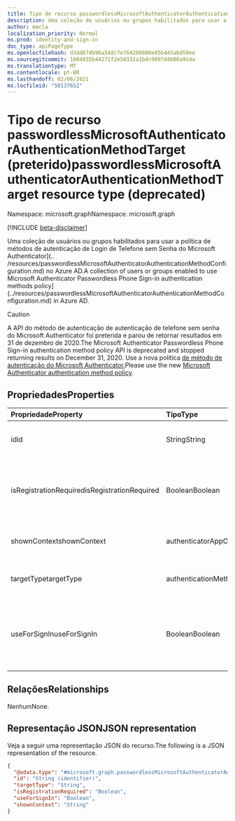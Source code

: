 ```yaml
---
title: Tipo de recurso passwordlessMicrosoftAuthenticatorAuthenticationMethodTarget
description: Uma coleção de usuários ou grupos habilitados para usar a política de métodos de autenticação de Login de Telefone sem Senha do Microsoft Authenticator.
author: mmcla
localization_priority: Normal
ms.prod: identity-and-sign-in
doc_type: apiPageType
ms.openlocfilehash: d3dd874b96a54dc7e764200800e85b445abd50ee
ms.sourcegitcommit: 1004835b44271f2e50332a1bdc9097d4b06a914a
ms.translationtype: MT
ms.contentlocale: pt-BR
ms.lasthandoff: 02/06/2021
ms.locfileid: "50137652"
---
```

# <a name="passwordlessmicrosoftauthenticatorauthenticationmethodtarget-resource-type-deprecated"></a><span data-ttu-id="4493a-103">Tipo de recurso passwordlessMicrosoftAuthenticatorAuthenticationMethodTarget (preterido)</span><span class="sxs-lookup"><span data-stu-id="4493a-103">passwordlessMicrosoftAuthenticatorAuthenticationMethodTarget resource type (deprecated)</span></span>

<span data-ttu-id="4493a-104">Namespace: microsoft.graph</span><span class="sxs-lookup"><span data-stu-id="4493a-104">Namespace: microsoft.graph</span></span>

[!INCLUDE [beta-disclaimer](../../includes/beta-disclaimer.md)]

<span data-ttu-id="4493a-105">Uma coleção de usuários ou grupos habilitados para usar a política de métodos de autenticação de Login de Telefone sem Senha do Microsoft Authenticator](.. /resources/passwordlessMicrosoftAuthenticatorAuthenticationMethodConfiguration.md) no Azure AD.</span><span class="sxs-lookup"><span data-stu-id="4493a-105">A collection of users or groups enabled to use Microsoft Authenticator Passwordless Phone Sign-in authentication methods policy](../resources/passwordlessMicrosoftAuthenticatorAuthenticationMethodConfiguration.md) in Azure AD.</span></span>

> [!CAUTION]
> <span data-ttu-id="4493a-106">A API do método de autenticação de autenticação de telefone sem senha do Microsoft Authenticator foi preterida e parou de retornar resultados em 31 de dezembro de 2020.</span><span class="sxs-lookup"><span data-stu-id="4493a-106">The Microsoft Authenticator Passwordless Phone Sign-in authentication method policy API is deprecated and stopped returning results on December 31, 2020.</span></span> <span data-ttu-id="4493a-107">Use a nova política [de método de autenticação do Microsoft Authenticator.](../resources/microsoftAuthenticatorAuthenticationMethodConfiguration.md)</span><span class="sxs-lookup"><span data-stu-id="4493a-107">Please use the new [Microsoft Authenticator authentication method policy](../resources/microsoftAuthenticatorAuthenticationMethodConfiguration.md).</span></span>

## <a name="properties"></a><span data-ttu-id="4493a-108">Propriedades</span><span class="sxs-lookup"><span data-stu-id="4493a-108">Properties</span></span>
|<span data-ttu-id="4493a-109">Propriedade</span><span class="sxs-lookup"><span data-stu-id="4493a-109">Property</span></span>|<span data-ttu-id="4493a-110">Tipo</span><span class="sxs-lookup"><span data-stu-id="4493a-110">Type</span></span>|<span data-ttu-id="4493a-111">Descrição</span><span class="sxs-lookup"><span data-stu-id="4493a-111">Description</span></span>|
|:---|:---|:---|
|<span data-ttu-id="4493a-112">id</span><span class="sxs-lookup"><span data-stu-id="4493a-112">id</span></span>|<span data-ttu-id="4493a-113">String</span><span class="sxs-lookup"><span data-stu-id="4493a-113">String</span></span>|<span data-ttu-id="4493a-114">ID do objeto de um usuário ou grupo do Azure AD.</span><span class="sxs-lookup"><span data-stu-id="4493a-114">Object ID of an Azure AD user or group.</span></span>|
|<span data-ttu-id="4493a-115">isRegistrationRequired</span><span class="sxs-lookup"><span data-stu-id="4493a-115">isRegistrationRequired</span></span>|<span data-ttu-id="4493a-116">Boolean</span><span class="sxs-lookup"><span data-stu-id="4493a-116">Boolean</span></span>|<span data-ttu-id="4493a-117">Determina se o usuário é imposto a registrar o método de autenticação.</span><span class="sxs-lookup"><span data-stu-id="4493a-117">Determines whether the user is enforced to register the authentication method.</span></span>|
|<span data-ttu-id="4493a-118">shownContext</span><span class="sxs-lookup"><span data-stu-id="4493a-118">shownContext</span></span>|<span data-ttu-id="4493a-119">authenticatorAppContextType</span><span class="sxs-lookup"><span data-stu-id="4493a-119">authenticatorAppContextType</span></span>|<span data-ttu-id="4493a-120">Os valores possíveis são: `location` e `app`.</span><span class="sxs-lookup"><span data-stu-id="4493a-120">Possible values are: `location`, `app`.</span></span>|
|<span data-ttu-id="4493a-121">targetType</span><span class="sxs-lookup"><span data-stu-id="4493a-121">targetType</span></span>|<span data-ttu-id="4493a-122">authenticationMethodTargetType</span><span class="sxs-lookup"><span data-stu-id="4493a-122">authenticationMethodTargetType</span></span>|<span data-ttu-id="4493a-123">Os valores possíveis são: `user` e `group`.</span><span class="sxs-lookup"><span data-stu-id="4493a-123">Possible values are: `user`, `group`.</span></span>|
|<span data-ttu-id="4493a-124">useForSignIn</span><span class="sxs-lookup"><span data-stu-id="4493a-124">useForSignIn</span></span>|<span data-ttu-id="4493a-125">Boolean</span><span class="sxs-lookup"><span data-stu-id="4493a-125">Boolean</span></span>|<span data-ttu-id="4493a-126">Determina se o método de autenticação pode ser usado para entrar no Azure AD.</span><span class="sxs-lookup"><span data-stu-id="4493a-126">Determines whether the authentication method can be used to sign in to Azure AD.</span></span>|

## <a name="relationships"></a><span data-ttu-id="4493a-127">Relações</span><span class="sxs-lookup"><span data-stu-id="4493a-127">Relationships</span></span>
<span data-ttu-id="4493a-128">Nenhum</span><span class="sxs-lookup"><span data-stu-id="4493a-128">None.</span></span>

## <a name="json-representation"></a><span data-ttu-id="4493a-129">Representação JSON</span><span class="sxs-lookup"><span data-stu-id="4493a-129">JSON representation</span></span>
<span data-ttu-id="4493a-130">Veja a seguir uma representação JSON do recurso.</span><span class="sxs-lookup"><span data-stu-id="4493a-130">The following is a JSON representation of the resource.</span></span>
<!-- {
  "blockType": "resource",
  "keyProperty": "id",
  "@odata.type": "microsoft.graph.passwordlessMicrosoftAuthenticatorAuthenticationMethodTarget",
  "baseType": "microsoft.graph.authenticationMethodTarget",
  "openType": false
}
-->
``` json
{
  "@odata.type": "#microsoft.graph.passwordlessMicrosoftAuthenticatorAuthenticationMethodTarget",
  "id": "String (identifier)",
  "targetType": "String",
  "isRegistrationRequired": "Boolean",
  "useForSignIn": "Boolean",
  "shownContext": "String"
}
```

